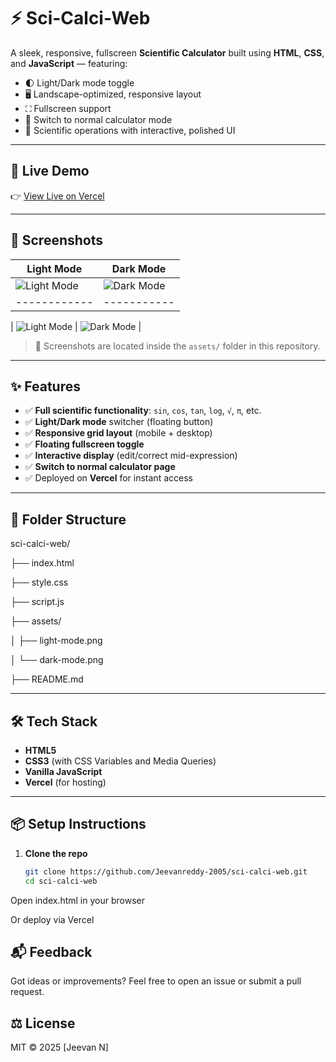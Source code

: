 # ⚡ Sci-Calci-Web

A sleek, responsive, fullscreen **Scientific Calculator** built using **HTML**, **CSS**, and **JavaScript** — featuring:

- 🌓 Light/Dark mode toggle  
- 🖥️ Landscape-optimized, responsive layout  
- ⛶ Fullscreen support  
- 🔁 Switch to normal calculator mode  
- 🧮 Scientific operations with interactive, polished UI  

---

## 🚀 Live Demo

👉 [View Live on Vercel](https://sci-calci-web.vercel.app)

---

## 📸 Screenshots

| Light Mode | Dark Mode |
|------------|-----------|
| ![Light Mode](assets/Light_theme.png) | ![Dark Mode](assets/Dark_theme.png) |
|------------|-----------|

| ![Light Mode](assets/Sci_cal_Light_theme.png) | ![Dark Mode](assets/Sci_cal_Dark_theme.png) |

> 📁 Screenshots are located inside the `assets/` folder in this repository.

---

## ✨ Features

- ✅ **Full scientific functionality**: `sin`, `cos`, `tan`, `log`, `√`, `π`, etc.
- ✅ **Light/Dark mode** switcher (floating button)
- ✅ **Responsive grid layout** (mobile + desktop)
- ✅ **Floating fullscreen toggle**
- ✅ **Interactive display** (edit/correct mid-expression)
- ✅ **Switch to normal calculator page**
- ✅ Deployed on **Vercel** for instant access

---

## 📂 Folder Structure

sci-calci-web/

├── index.html

├── style.css

├── script.js

├── assets/

│ ├── light-mode.png

│ └── dark-mode.png

├── README.md

---

## 🛠️ Tech Stack

- **HTML5**
- **CSS3** (with CSS Variables and Media Queries)
- **Vanilla JavaScript**
- **Vercel** (for hosting)

---

## 📦 Setup Instructions

1. **Clone the repo**

   ```bash
   git clone https://github.com/Jeevanreddy-2005/sci-calci-web.git
   cd sci-calci-web
Open index.html in your browser

Or deploy via Vercel

## 📬 Feedback
Got ideas or improvements?
Feel free to open an issue or submit a pull request.

## ⚖️ License
MIT © 2025 [Jeevan N]

